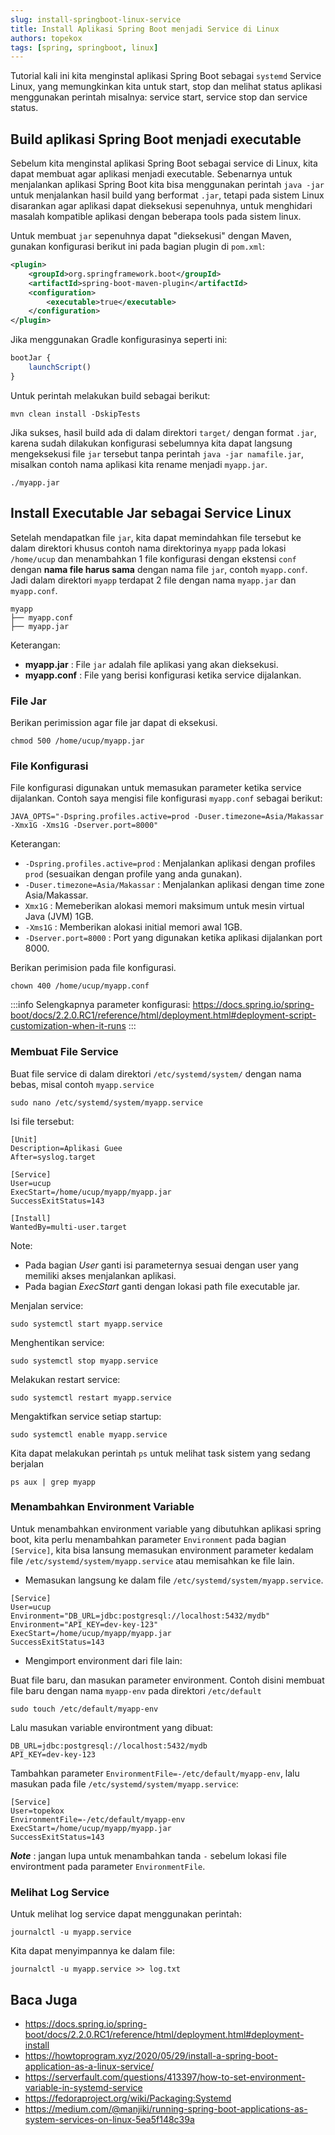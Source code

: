 ```yaml
---
slug: install-springboot-linux-service
title: Install Aplikasi Spring Boot menjadi Service di Linux
authors: topekox
tags: [spring, springboot, linux]
---
```


Tutorial kali ini kita menginstal aplikasi Spring Boot sebagai `systemd` Service Linux, yang memungkinkan kita untuk start, stop dan melihat status aplikasi menggunakan perintah misalnya: service start, service stop dan service status.

<!--truncate-->

## Build aplikasi Spring Boot menjadi executable

Sebelum kita menginstal aplikasi Spring Boot sebagai service di Linux, kita dapat membuat agar aplikasi menjadi executable. Sebenarnya untuk menjalankan aplikasi Spring Boot kita bisa menggunakan perintah `java -jar` untuk menjalankan hasil build yang berformat `.jar`, tetapi pada sistem Linux disarankan agar aplikasi dapat dieksekusi sepenuhnya, untuk menghidari masalah kompatible aplikasi dengan beberapa tools pada sistem linux.

Untuk membuat `jar` sepenuhnya dapat "dieksekusi" dengan Maven, gunakan konfigurasi berikut ini pada bagian plugin di `pom.xml`:

```xml
<plugin>
    <groupId>org.springframework.boot</groupId>
    <artifactId>spring-boot-maven-plugin</artifactId>
    <configuration>
        <executable>true</executable>
    </configuration>
</plugin>
```

Jika menggunakan Gradle konfigurasinya seperti ini:

```javascript
bootJar {
    launchScript()
}
```

Untuk perintah melakukan build sebagai berikut: 

```
mvn clean install -DskipTests
```

Jika sukses, hasil build ada di dalam direktori `target/` dengan format `.jar`, karena sudah dilakukan konfigurasi sebelumnya kita dapat langsung mengeksekusi file `jar` tersebut tanpa perintah `java -jar namafile.jar`, misalkan contoh nama aplikasi kita rename menjadi `myapp.jar`.

```
./myapp.jar
```

## Install Executable Jar sebagai Service Linux

Setelah mendapatkan file `jar`, kita dapat memindahkan file tersebut ke dalam direktori khusus contoh nama direktorinya `myapp` pada lokasi `/home/ucup` dan menambahkan 1 file konfigurasi dengan ekstensi `conf` dengan **nama file harus sama** dengan nama file `jar`, contoh `myapp.conf`. Jadi dalam direktori `myapp` terdapat 2 file dengan nama `myapp.jar` dan `myapp.conf`.

```
myapp
├── myapp.conf
├── myapp.jar
```

Keterangan:

* __myapp.jar__ : File `jar` adalah file aplikasi yang akan dieksekusi.
* __myapp.conf__ : File yang berisi konfigurasi ketika service dijalankan.


### File Jar

Berikan perimission agar file jar dapat di eksekusi.

```
chmod 500 /home/ucup/myapp.jar
```

### File Konfigurasi

File konfigurasi digunakan untuk memasukan parameter ketika service dijalankan. Contoh saya mengisi file konfigurasi `myapp.conf` sebagai berikut:

```
JAVA_OPTS="-Dspring.profiles.active=prod -Duser.timezone=Asia/Makassar -Xmx1G -Xms1G -Dserver.port=8000"
```

Keterangan:

* `-Dspring.profiles.active=prod` : Menjalankan  aplikasi dengan profiles `prod` (sesuaikan dengan profile yang anda gunakan).
*  `-Duser.timezone=Asia/Makassar` : Menjalankan aplikasi dengan time zone Asia/Makassar.
* `Xmx1G` : Memeberikan alokasi memori maksimum untuk mesin virtual Java (JVM) 1GB.
* `-Xms1G` : Memberikan alokasi initial memori awal 1GB.
* `-Dserver.port=8000` : Port yang digunakan ketika aplikasi dijalankan port 8000.

Berikan perimision pada file konfigurasi.

```
chown 400 /home/ucup/myapp.conf
```

:::info
Selengkapnya parameter konfigurasi: https://docs.spring.io/spring-boot/docs/2.2.0.RC1/reference/html/deployment.html#deployment-script-customization-when-it-runs
:::


### Membuat File Service

Buat file service di dalam direktori `/etc/systemd/system/` dengan nama bebas, misal contoh `myapp.service`

```
sudo nano /etc/systemd/system/myapp.service
```

Isi file tersebut:

```
[Unit]
Description=Aplikasi Guee
After=syslog.target

[Service]
User=ucup
ExecStart=/home/ucup/myapp/myapp.jar
SuccessExitStatus=143

[Install]
WantedBy=multi-user.target
```

Note:

* Pada bagian _User_ ganti isi parameternya sesuai dengan user yang memiliki akses menjalankan aplikasi.
* Pada bagian _ExecStart_ ganti dengan lokasi path file executable jar.

Menjalan service:

```
sudo systemctl start myapp.service
```

Menghentikan service:

```
sudo systemctl stop myapp.service
```

Melakukan restart service:

```
sudo systemctl restart myapp.service
```

Mengaktifkan service setiap startup:

```
sudo systemctl enable myapp.service
```

Kita dapat melakukan perintah `ps` untuk melihat task sistem yang sedang berjalan

```
ps aux | grep myapp
```

### Menambahkan Environment Variable

Untuk menambahkan environment variable yang dibutuhkan aplikasi spring boot, kita perlu menambahkan parameter `Environment` pada bagian `[Service]`, kita bisa lansung memasukan environment parameter kedalam file `/etc/systemd/system/myapp.service` atau memisahkan ke file lain. 

* Memasukan langsung ke dalam file `/etc/systemd/system/myapp.service`.

```
[Service]
User=ucup
Environment="DB_URL=jdbc:postgresql://localhost:5432/mydb"
Environment="API_KEY=dev-key-123"
ExecStart=/home/ucup/myapp/myapp.jar
SuccessExitStatus=143
```

* Mengimport environment dari file lain:

Buat file baru, dan masukan parameter environment. Contoh disini membuat file baru dengan nama `myapp-env` pada direktori `/etc/default`

```
sudo touch /etc/default/myapp-env
```

Lalu masukan variable environtment yang dibuat:

```
DB_URL=jdbc:postgresql://localhost:5432/mydb
API_KEY=dev-key-123
```

Tambahkan parameter `EnvironmentFile=-/etc/default/myapp-env`, lalu masukan pada file `/etc/systemd/system/myapp.service`:

```
[Service]
User=topekox
EnvironmentFile=-/etc/default/myapp-env
ExecStart=/home/ucup/myapp/myapp.jar
SuccessExitStatus=143
```

___Note___ : jangan lupa untuk menambahkan tanda `-` sebelum lokasi file environtment pada parameter `EnvironmentFile`.

### Melihat Log Service

Untuk melihat log service dapat menggunakan perintah:

```
journalctl -u myapp.service 
```

Kita dapat menyimpannya ke dalam file:

```
journalctl -u myapp.service >> log.txt
```

## Baca Juga

* https://docs.spring.io/spring-boot/docs/2.2.0.RC1/reference/html/deployment.html#deployment-install
* https://howtoprogram.xyz/2020/05/29/install-a-spring-boot-application-as-a-linux-service/
* https://serverfault.com/questions/413397/how-to-set-environment-variable-in-systemd-service
* https://fedoraproject.org/wiki/Packaging:Systemd
* https://medium.com/@manjiki/running-spring-boot-applications-as-system-services-on-linux-5ea5f148c39a
